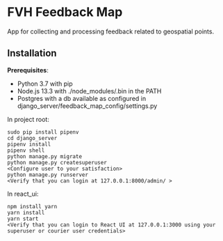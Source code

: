 # FVH Feedback Map
App for collecting and processing feedback related to geospatial points.

## Installation

**Prerequisites**: 
* Python 3.7 with pip
* Node.js 13.3 with ./node_modules/.bin in the PATH
* Postgres with a db available as configured in django_server/feedback_map_config/settings.py

In project root:

```
sudo pip install pipenv
cd django_server
pipenv install
pipenv shell
python manage.py migrate
python manage.py createsuperuser
<Configure user to your satisfaction>
python manage.py runserver
<Verify that you can login at 127.0.0.1:8000/admin/ >
```

In react_ui:

```
npm install yarn
yarn install
yarn start
<Verify that you can login to React UI at 127.0.0.1:3000 using your superuser or courier user credentials>
```
